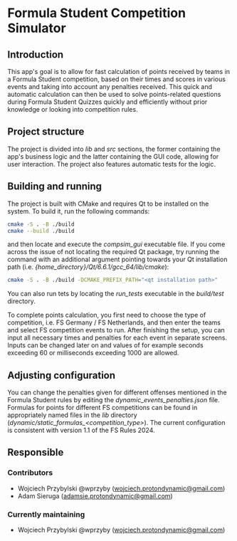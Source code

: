 # Formula Student Competition Simulator

## Introduction
This app's goal is to allow for fast calculation of points received by teams in a Formula Student competition, based on their times and scores in various events and taking into account any penalties received. This quick and automatic calculation can then be used to solve points-related questions during Formula Student Quizzes quickly and efficiently without prior knowledge or looking into competition rules.

## Project structure
The project is divided into _lib_ and _src_ sections, the former containing the app's business logic and the latter containing the GUI code, allowing for user interaction. The project also features automatic tests for the logic.

## Building and running
The project is built with CMake and requires Qt to be installed on the system. To build it, run the following commands:

```bash
cmake -S . -B ./build
cmake --build ./build
```

and then locate and execute the _compsim_gui_ executable file. If you come across the issue of not locating the required Qt package, try running the command with an additional argument pointing towards your Qt installation path (i.e. _{home_directory}/Qt/6.6.1/gcc_64/lib/cmake_):
```bash
cmake -S . -B ./build -DCMAKE_PREFIX_PATH="<qt installation path>"
```
You can also run tets by locating the _run_tests_ executable in the _build/test_ directory.

To complete points calculation, you first need to choose the type of competition, i.e. FS Germany / FS Netherlands, and then enter the teams and select FS competition events to run. After finishing the setup, you can input all necessary times and penalties for each event in separate screens. Inputs can be changed later on and values of for example seconds exceeding 60 or milliseconds exceeding 1000 are allowed.

## Adjusting configuration

You can change the penalties given for different offenses mentioned in the Formula Student rules by editing the _dynamic_events_penalties.json_ file. Formulas for points for different FS competitions can be found in appropriately named files in the _lib_ directory (_dynamic/static_formulas\_<competition_type>_). The current configuration is consistent with version 1.1 of the FS Rules 2024.

## Responsible

### Contributors
- Wojciech Przybylski @wprzyby (wojciech.protondynamic@gmail.com)
- Adam Sieruga (adamsie.protondynamic@gmail.com)

### Currently maintaining
- Wojciech Przybylski @wprzyby (wojciech.protondynamic@gmail.com)
